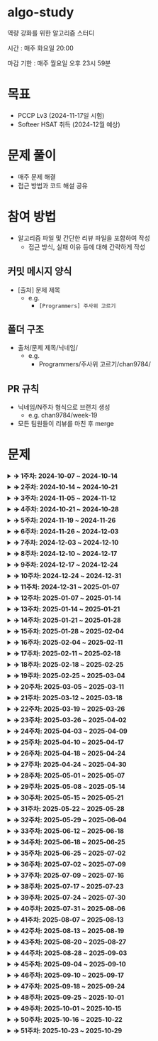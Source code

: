 # algo-study

역량 강화를 위한 알고리즘 스터디

시간 : 매주 화요일 20:00

마감 기한 : 매주 월요일 오후 23시 59분

# 목표

-   PCCP Lv3 (2024-11-17일 시험)
-   Softeer HSAT 취득 (2024-12월 예상)

# 문제 풀이

-   매주 문제 해결
-   접근 방법과 코드 해설 공유

# 참여 방법

-   알고리즘 파일 및 간단한 리뷰 파일을 포함하여 작성
    -   접근 방식, 실패 이유 등에 대해 간략하게 작성

## 커밋 메시지 양식

-   [출처] 문제 제목
    -   e.g.
        -   `[Programmers] 주사위 고르기`

## 폴더 구조

-   출처/문제 제목/닉네임/
    -   e.g.
        -   Programmers/주사위 고르기/chan9784/

## PR 규칙

-   닉네임/N주차 형식으로 브랜치 생성
    -   e.g. chan9784/week-19
-   모든 팀원들이 리뷰를 마친 후 merge

# 문제

<details>
    <summary><strong>✈️ 1주차: 2024-10-07 ~ 2024-10-14</strong></summary>
<br/>

|                                                   문제                                                    |
| :-------------------------------------------------------------------------------------------------------: |
|           [거리두기 확인하기](https://school.programmers.co.kr/learn/courses/30/lessons/81302)            |
|               [순위 검색](https://school.programmers.co.kr/learn/courses/30/lessons/72412)                |
|               [인사고과](https://school.programmers.co.kr/learn/courses/30/lessons/152995)                |
| [\[PCCP 기출문제\] 4번 / 수식 복원하기](https://school.programmers.co.kr/learn/courses/30/lessons/340210) |
|           [파괴되지 않은 건물](https://school.programmers.co.kr/learn/courses/30/lessons/92344)           |

</details>

<details>
    <summary><strong>✈️ 2주차: 2024-10-14 ~ 2024-10-21</strong></summary>
<br/>

|                                                   문제                                                    |
| :-------------------------------------------------------------------------------------------------------: |
|           [\[PCCP 기출문제\] 1번 / 붕대 감기](https://school.programmers.co.kr/learn/courses/30/lessons/250137)            |
|               [\[PCCP 기출문제\] 1번 / 동영상 재생기](https://school.programmers.co.kr/learn/courses/30/lessons/340213)                |
|               [\[PCCP 기출문제\] 2번 / 석유 시추](https://school.programmers.co.kr/learn/courses/30/lessons/250136)                |
| [가장 긴 팰린드롬](https://school.programmers.co.kr/learn/courses/30/lessons/12904) |
|           [코딩 테스트 공부](https://school.programmers.co.kr/learn/courses/30/lessons/118668)           |

</details>

<details>
    <summary><strong>✈️ 3주차: 2024-11-05 ~ 2024-11-12</strong></summary>
<br/>

|                                                   문제                                                    |
| :-------------------------------------------------------------------------------------------------------: |
|           [두 원 사이의 정수 쌍](https://school.programmers.co.kr/learn/courses/30/lessons/181187)            |
|               [문자열 압축](https://school.programmers.co.kr/learn/courses/30/lessons/60057)                |
|               [양궁대회](https://school.programmers.co.kr/learn/courses/30/lessons/92342)                |
| [[HSAT 7회 정기 코딩 인증평가 기출] 순서대로 방문하기](https://softeer.ai/practice/6246) |
|           [[HSAT 7회 정기 코딩 인증평가 기출] 자동차 테스트](https://softeer.ai/practice/6247)           |

</details>

<details>
    <summary><strong>✈️ 4주차: 2024-10-21 ~ 2024-10-28</strong></summary>
<br/>

|                                                   문제                                                    |
| :-------------------------------------------------------------------------------------------------------: |
|           [\[PCCP 기출문제\] 2번 / 퍼즐 게임 챌린지](https://school.programmers.co.kr/learn/courses/30/lessons/340212)            |
|               [\[PCCP 기출문제\] 3번 / 충돌위험 찾기](https://school.programmers.co.kr/learn/courses/30/lessons/340211)                |
|               [\[PCCP 기출문제\] 3번 / 아날로그 시계](https://school.programmers.co.kr/learn/courses/30/lessons/250135)                |
| [\[PCCP 기출문제\] 4번 / 수레 움직이기](https://school.programmers.co.kr/learn/courses/30/lessons/250134) |

</details>

<details>
    <summary><strong>✈️ 5주차: 2024-11-19 ~ 2024-11-26</strong></summary>
<br/>

|                                                   문제                                                    |
| :-------------------------------------------------------------------------------------------------------: |
|               [괄호 변환](https://school.programmers.co.kr/learn/courses/30/lessons/60058)            |
|               [요격 시스템](https://school.programmers.co.kr/learn/courses/30/lessons/181188)          |
|               [택배 배달과 수거하기](https://school.programmers.co.kr/learn/courses/30/lessons/150369)                |
|               [N으로 표현](https://school.programmers.co.kr/learn/courses/30/lessons/42895) |
|               [공 이동 시뮬레이션](https://school.programmers.co.kr/learn/courses/30/lessons/87391)           |

</details>

<details>
    <summary><strong>✈️ 6주차: 2024-11-26 ~ 2024-12-03</strong></summary>
<br/>

|                                                   문제                                                    |
| :-------------------------------------------------------------------------------------------------------: |
|               [혼자 놀기의 달인](https://school.programmers.co.kr/learn/courses/30/lessons/131130)            |
|               [혼자서 하는 틱택토](https://school.programmers.co.kr/learn/courses/30/lessons/160585)          |
|               [미로 탈출 명령어](https://school.programmers.co.kr/learn/courses/30/lessons/150365)                |
|               [표현 가능한 이진트리](https://school.programmers.co.kr/learn/courses/30/lessons/150367) |

</details>

<details>
    <summary><strong>✈️ 7주차: 2024-12-03 ~ 2024-12-10</strong></summary>
<br/>

|                                                   문제                                                    |
| :-------------------------------------------------------------------------------------------------------: |
|               [알고리즘 수업 - 깊이 우선 탐색 1](https://www.acmicpc.net/problem/24479)            |
|               [알고리즘 수업 - 깊이 우선 탐색 2](https://www.acmicpc.net/problem/24480)          |
|               [알고리즘 수업 - 너비 우선 탐색 1](https://www.acmicpc.net/problem/24444)                |
|               [알고리즘 수업 - 너비 우선 탐색 2](https://www.acmicpc.net/problem/24445) |
|               [이분 그래프](https://www.acmicpc.net/problem/1707) |
|               [특정한 최단 경로](https://www.acmicpc.net/problem/1504) |

</details>

<details>
    <summary><strong>✈️ 8주차: 2024-12-10 ~ 2024-12-17</strong></summary>
<br/>

|                                                   문제                                                    |
| :-------------------------------------------------------------------------------------------------------: |
|               [최단경로](https://www.acmicpc.net/problem/1753)            |
|               [숨바꼭질3](https://www.acmicpc.net/problem/13549)          |
|               [타임머신](https://www.acmicpc.net/problem/11657)                |
|               [플로이드](https://www.acmicpc.net/problem/11404) |

</details>

<details>
    <summary><strong>✈️ 9주차: 2024-12-17 ~ 2024-12-24</strong></summary>
<br/>

|                                                   문제                                                    |
| :-------------------------------------------------------------------------------------------------------: |
|               [알고리즘 수업 - 피보나치 수 1](https://www.acmicpc.net/problem/24416)            |
|               [알고리즘 수업 - 피보나치 수 2](https://www.acmicpc.net/problem/24417)          |
|               [1, 2, 3 더하기](https://www.acmicpc.net/problem/9095)                |
|               [RGB거리](https://www.acmicpc.net/problem/1149) |
|               [정수 삼각형](https://www.acmicpc.net/problem/1932) |

</details>

<details>
    <summary><strong>✈️ 10주차: 2024-12-24 ~ 2024-12-31</strong></summary>
<br/>

|                                                   문제                                                    |
| :-------------------------------------------------------------------------------------------------------: |
|               [가장 긴 증가하는 부분 수열](https://www.acmicpc.net/problem/11053)            |
|               [가장 긴 바이토닉 부분 수열](https://www.acmicpc.net/problem/11054)          |
|               [가장 큰 증가하는 부분 수열](https://www.acmicpc.net/problem/11055)                |
|               [가장 긴 감소하는 부분 수열](https://www.acmicpc.net/problem/11722) |
|               [가장 긴 증가하는 부분 수열 2](https://www.acmicpc.net/problem/12015) |

</details>

<details>
    <summary><strong>✈️ 11주차: 2024-12-31 ~ 2025-01-07</strong></summary>
<br/>

|                                                   문제                                                    |
| :-------------------------------------------------------------------------------------------------------: |
|               [01타일](https://www.acmicpc.net/problem/1904)            |
|               [파도반 수열](https://www.acmicpc.net/problem/9461)          |
|               [연속합](https://www.acmicpc.net/problem/1912)                |
|               [계단 오르기](https://www.acmicpc.net/problem/2579) |
|               [평범한 배낭](https://www.acmicpc.net/problem/12865) |

</details>

<details>
    <summary><strong>✈️ 12주차: 2025-01-07 ~ 2025-01-14</strong></summary>
<br/>

|                                                   문제                                                    |
| :-------------------------------------------------------------------------------------------------------: |
|               [행렬 곱셈 순서](https://www.acmicpc.net/problem/11049)            |
|               [동전 1](https://www.acmicpc.net/problem/2293)          |
|               [내리막 길](https://www.acmicpc.net/problem/1520)                |

</details>

<details>
    <summary><strong>✈️ 13주차: 2025-01-14 ~ 2025-01-21</strong></summary>
<br/>

|                                                   문제                                                    |
| :-------------------------------------------------------------------------------------------------------: |
|               [전깃줄](https://www.acmicpc.net/problem/2565)            |
|               [LCS](https://www.acmicpc.net/problem/9251)          |
|               [양팔저울](https://www.acmicpc.net/problem/2629)                |

</details>

<details>
    <summary><strong>✈️ 14주차: 2025-01-21 ~ 2025-01-28</strong></summary>
<br/>

|                                                   문제                                                    |
| :-------------------------------------------------------------------------------------------------------: |
|               [구간 합 구하기 4](https://www.acmicpc.net/problem/11659)            |
|               [수열](https://www.acmicpc.net/problem/2559)          |
|               [구간 합 구하기 5](https://www.acmicpc.net/problem/11660)                |
|               [나머지 합](https://www.acmicpc.net/problem/10986)                |

</details>

<details>
    <summary><strong>✈️ 15주차: 2025-01-28 ~ 2025-02-04</strong></summary>
<br/>

|                                                   문제                                                    |
| :-------------------------------------------------------------------------------------------------------: |
|               [곱셈](https://www.acmicpc.net/problem/1629)            |
|               [색종이 만들기](https://www.acmicpc.net/problem/2630)          |
|               [행렬 곱셈](https://www.acmicpc.net/problem/2740)                |

</details>

<details>
    <summary><strong>✈️ 16주차: 2025-02-04 ~ 2025-02-11</strong></summary>
<br/>

|                                                   문제                                                    |
| :-------------------------------------------------------------------------------------------------------: |
|               [로봇이 지나간 경로](https://softeer.ai/practice/6275)            |
|               [출퇴근길](https://softeer.ai/practice/6248)          |
|               [염기서열 커버](https://softeer.ai/practice/6249)                |

</details>

<details>
    <summary><strong>✈️ 17주차: 2025-02-11 ~ 2025-02-18</strong></summary>
<br/>

|                                                   문제                                                    |
| :-------------------------------------------------------------------------------------------------------: |
|               [로봇 청소기](https://www.acmicpc.net/problem/14503)            |
|               [외계인의 기타 연주](https://www.acmicpc.net/problem/2841)          |
|               [트럭](https://www.acmicpc.net/problem/13335)               |

</details>

<details>
    <summary><strong>✈️ 18주차: 2025-02-18 ~ 2025-02-25</strong></summary>
<br/>

|                                                   문제                                                    |
| :-------------------------------------------------------------------------------------------------------: |
|               [두 수의 합](https://www.acmicpc.net/problem/3273)            |
|               [두 용액](https://www.acmicpc.net/problem/2470)          |
|               [부분합](https://www.acmicpc.net/problem/1806)               |
|               [소수의 연속합](https://www.acmicpc.net/problem/1644)               |

</details>

<details>
    <summary><strong>✈️ 19주차: 2025-02-25 ~ 2025-03-04</strong></summary>
<br/>

|                                                   문제                                                    |
| :-------------------------------------------------------------------------------------------------------: |
|               [도키도키 간식드리미](https://www.acmicpc.net/problem/12789)            |
|               [오등큰수](https://www.acmicpc.net/problem/17299)          |
|               [문제집](https://www.acmicpc.net/problem/1766)               |
|               [최종 순위](https://www.acmicpc.net/problem/3665)               |

</details>

<details>
    <summary><strong>✈️ 20주차: 2025-03-05 ~ 2025-03-11</strong></summary>
<br/>

|                                                   문제                                                    |
| :-------------------------------------------------------------------------------------------------------: |
|               [주사위 굴리기 2](https://www.acmicpc.net/problem/23288)            |
|               [문자열 교환](https://www.acmicpc.net/problem/1522)          |
|               [파티](https://www.acmicpc.net/problem/1238)               |
|               [N번째 큰 수](https://www.acmicpc.net/problem/2075)               |

</details>

<details>
    <summary><strong>✈️ 21주차: 2025-03-12 ~ 2025-03-18</strong></summary>
<br/>

|                                                   문제                                                    |
| :-------------------------------------------------------------------------------------------------------: |
|               [최소 스패닝 트리](https://www.acmicpc.net/problem/1197)            |
|               [네트워크 연결](https://www.acmicpc.net/problem/1922)          |
|               [토마토](https://www.acmicpc.net/problem/7569)               |
|               [촌수계산](https://www.acmicpc.net/problem/2644)               |

</details>

<details>
    <summary><strong>✈️ 22주차: 2025-03-19 ~ 2025-03-26</strong></summary>
<br/>

|                                                   문제                                                    |
| :-------------------------------------------------------------------------------------------------------: |
|               [공유기 설치](https://www.acmicpc.net/problem/2110)            |
|               [타일 채우기](https://www.acmicpc.net/problem/2133)          |
|               [물통](https://www.acmicpc.net/problem/2251)               |
|               [프렌즈4블록](https://school.programmers.co.kr/learn/courses/30/lessons/17679)               |

</details>

<details>
    <summary><strong>✈️ 23주차: 2025-03-26 ~ 2025-04-02</strong></summary>
<br/>

|                                                   문제                                                    |
| :-------------------------------------------------------------------------------------------------------: |
|               [좋다](https://www.acmicpc.net/problem/1253)            |
|               [동전 2](https://www.acmicpc.net/problem/2294)          |
|               [전화번호 목록](https://www.acmicpc.net/problem/5052)               |
|               [아기 상어](https://www.acmicpc.net/problem/16236)               |

</details>

<details>
    <summary><strong>✈️ 24주차: 2025-04-03 ~ 2025-04-09</strong></summary>
<br/>

|                                                   문제                                                    |
| :-------------------------------------------------------------------------------------------------------: |
|               [줄세우기](https://www.acmicpc.net/problem/2631)            |
|               [중량제한](https://www.acmicpc.net/problem/1939)          |
|               [어두운 건 무서워](https://www.acmicpc.net/problem/16507)               |
|               [컨베이어 벨트 위의 로봇](https://www.acmicpc.net/problem/20055)               |

</details>

<details>
    <summary><strong>✈️ 25주차: 2025-04-10 ~ 2025-04-17</strong></summary>
<br/>

|                                                   문제                                                    |
| :-------------------------------------------------------------------------------------------------------: |
|               [장군](https://www.acmicpc.net/problem/16509)            |
|               [멍멍이 쓰다듬기](https://www.acmicpc.net/problem/1669)          |
|               [쿠키 자르기](https://www.acmicpc.net/problem/31455)               |
|               [크로스워드](https://www.acmicpc.net/problem/1706)               |

</details>
<details>
    <summary><strong>✈️ 26주차: 2025-04-18 ~ 2025-04-24</strong></summary>
<br/>

|                                                   문제                                                    |
| :-------------------------------------------------------------------------------------------------------: |
|               [기둥과 보 설치](https://school.programmers.co.kr/learn/courses/30/lessons/60061)            |
|               [지게차와 크레인](https://school.programmers.co.kr/learn/courses/30/lessons/388353)          |
|               [통나무 옮기기](https://www.acmicpc.net/problem/1938)               |
|               [콘센트](https://www.acmicpc.net/problem/23843)               |

</details>
<details>
    <summary><strong>✈️ 27주차: 2025-04-24 ~ 2025-04-30</strong></summary>
<br/>

|                                                   문제                                                    |
| :-------------------------------------------------------------------------------------------------------: |
|               [적록색약](https://www.acmicpc.net/problem/10026)            |
|               [카드 정렬하기](https://www.acmicpc.net/problem/1715)          |
|               [탈출](https://www.acmicpc.net/problem/3055)               |
|               [파일 합치기](https://www.acmicpc.net/problem/11066)               |

</details>
<details>
    <summary><strong>✈️ 28주차: 2025-05-01 ~ 2025-05-07</strong></summary>
<br/>

|                                                   문제                                                    |
| :-------------------------------------------------------------------------------------------------------: |
|               [센서](https://www.acmicpc.net/problem/2212)            |
|               [용돈 관리](https://www.acmicpc.net/problem/6236)               |
|               [유령의 집 탈출하기](https://www.acmicpc.net/problem/30894)          |
|               [튜플](https://school.programmers.co.kr/learn/courses/30/lessons/64065)               |

</details>
<details>
    <summary><strong>✈️ 29주차: 2025-05-08 ~ 2025-05-14</strong></summary>
<br/>

|                                                   문제                                                    |
| :-------------------------------------------------------------------------------------------------------: |
|               [퇴사2](https://www.acmicpc.net/problem/15486)            |
|               [입국심사](https://www.acmicpc.net/problem/3079)               |
|               [로프](https://www.acmicpc.net/problem/2217)          |
|               [스타트 택시](https://www.acmicpc.net/problem/19238)               |

</details>
<details>
    <summary><strong>✈️ 30주차: 2025-05-15 ~ 2025-05-21</strong></summary>
<br/>

|                                                   문제                                                    |
| :-------------------------------------------------------------------------------------------------------: |
|               [RGB거리 2](https://www.acmicpc.net/problem/17404)            |
|               [우체국](https://www.acmicpc.net/problem/2141)               |
|               [로봇](https://www.acmicpc.net/problem/1726)          |
|               [같이 눈사람 만들래?](https://www.acmicpc.net/problem/20366)               |

</details>
<details>
    <summary><strong>✈️ 31주차: 2025-05-22 ~ 2025-05-28</strong></summary>
<br/>

|                                                   문제                                                    |
| :-------------------------------------------------------------------------------------------------------: |
|               [레이저 통신](https://www.acmicpc.net/problem/6087)               |
|               [1, 2, 3 더하기 4](https://www.acmicpc.net/problem/15989)            |
|               [멀티버스 Ⅱ](https://www.acmicpc.net/problem/18869)               |
|               [주식](https://www.acmicpc.net/problem/11501)          |


</details>
<details>
    <summary><strong>✈️ 32주차: 2025-05-29 ~ 2025-06-04</strong></summary>
<br/>

|                                                   문제                                                    |
| :-------------------------------------------------------------------------------------------------------: |
|               [동전 1](https://www.acmicpc.net/problem/2293)               |
|               [세 수의 합](https://www.acmicpc.net/problem/2295)            |
|               [연구소 3](https://www.acmicpc.net/problem/17142)               |
|               [트리의 지름](https://www.acmicpc.net/problem/1967)          |
</details>

<details>
    <summary><strong>✈️ 33주차: 2025-06-12 ~ 2025-06-18</strong></summary>
<br/>

|                                                   문제                                                    |
| :-------------------------------------------------------------------------------------------------------: |
|               [합분해](https://www.acmicpc.net/problem/2225)               |
|               [휴게소 세우기](https://www.acmicpc.net/problem/1477)            |
|               [빙산](https://www.acmicpc.net/problem/2573)               |
|               [경사로](https://www.acmicpc.net/problem/14890)          |
</details>
<details>
    <summary><strong>✈️ 34주차: 2025-06-18 ~ 2025-06-25</strong></summary>
<br/>

|                                                   문제                                                    |
| :-------------------------------------------------------------------------------------------------------: |
|               [회사 문화 1](https://www.acmicpc.net/problem/14267)               |
|               [A와 B 2](https://www.acmicpc.net/problem/12919)            |
|               [지름길](https://www.acmicpc.net/problem/1446)               |
|               [탑 보기](https://www.acmicpc.net/problem/22866)          |
</details>
<details>
    <summary><strong>✈️ 35주차: 2025-06-25 ~ 2025-07-02</strong></summary>
<br/>

|                                                   문제                                                    |
| :-------------------------------------------------------------------------------------------------------: |
|               [탑](https://www.acmicpc.net/problem/2493)               |
|               [나머지 합](https://www.acmicpc.net/problem/10986)            |
|               [마법사 상어와 파이어볼](https://www.acmicpc.net/problem/20056)               |
|               [오픈채팅방](https://school.programmers.co.kr/learn/courses/30/lessons/42888)          |
</details>

<details>
    <summary><strong>✈️ 36주차: 2025-07-02 ~ 2025-07-09</strong></summary>
<br/>

|                                                   문제                                                    |
| :-------------------------------------------------------------------------------------------------------: |
|               [자두나무](https://www.acmicpc.net/problem/2240)               |
|               [수 묶기](https://www.acmicpc.net/problem/1744)            |
|               [불](https://www.acmicpc.net/problem/5427)               |
|               [소문난 칠공주](https://www.acmicpc.net/problem/1941)          |
</details>

<details>
    <summary><strong>✈️ 37주차: 2025-07-09 ~ 2025-07-16</strong></summary>
<br/>

|                                                   문제                                                    |
| :-------------------------------------------------------------------------------------------------------: |
|               [가장 긴 짝수 연속한 부분 수열](https://www.acmicpc.net/problem/22857)               |
|               [랜선 자르기](https://www.acmicpc.net/problem/1654)            |
|               [포도주 시식](https://www.acmicpc.net/problem/2156)               |
|               [영역 구하기](https://www.acmicpc.net/problem/2583)          |
|               [N과 M5](https://www.acmicpc.net/problem/15654)          |
</details>

<details>
    <summary><strong>✈️ 38주차: 2025-07-17 ~ 2025-07-23</strong></summary>
<br/>

|                                                   문제                                                    |
| :-------------------------------------------------------------------------------------------------------: |
|               [부분합](https://www.acmicpc.net/problem/1806)               |
|               [미로 탈출](https://www.acmicpc.net/problem/14923)            |
|               [이차원 배열과 연산](https://www.acmicpc.net/problem/17140)               |
|               [색종이와 가위](https://www.acmicpc.net/problem/20444)          |
|               [예산](https://www.acmicpc.net/problem/2512)          |
</details>

<details>
    <summary><strong>✈️ 39주차: 2025-07-24 ~ 2025-07-30</strong></summary>
<br/>

|                                                   문제                                                    |
| :-------------------------------------------------------------------------------------------------------: |
|               [카드 합체 놀이](https://www.acmicpc.net/problem/15903)               |
|               [수강신청](https://www.acmicpc.net/problem/13414)            |
|               [키로거](https://www.acmicpc.net/problem/5397)               |
|               [고층 건물](https://www.acmicpc.net/problem/1027)          |
|               [배열 돌리기4](https://www.acmicpc.net/problem/17406)          |
</details>

<details>
    <summary><strong>✈️ 40주차: 2025-07-31 ~ 2025-08-06</strong></summary>
<br/>

|                                                   문제                                                    |
| :-------------------------------------------------------------------------------------------------------: |
|               [극장 좌석](https://www.acmicpc.net/problem/2302)               |
|               [Puyo Puyo](https://www.acmicpc.net/problem/11559)            |
|               [겹치는 건 싫어](https://www.acmicpc.net/problem/20922)               |
|               [말이 되고픈 원숭이](https://www.acmicpc.net/problem/1600)          |
</details>

<details>
    <summary><strong>✈️ 41주차: 2025-08-07 ~ 2025-08-13</strong></summary>
<br/>

|                                                   문제                                                    |
| :-------------------------------------------------------------------------------------------------------: |
|               [경로 찾기](https://www.acmicpc.net/problem/11403)               |
|               [호텔](https://www.acmicpc.net/problem/1106)            |
|               [컵라면](https://www.acmicpc.net/problem/1781)               |
|               [미친 아두이노](https://www.acmicpc.net/problem/8972)          |
</details>

<details>
    <summary><strong>✈️ 42주차: 2025-08-13 ~ 2025-08-19</strong></summary>
<br/>

|                                                   문제                                                    |
| :-------------------------------------------------------------------------------------------------------: |
|               [내려가기](https://www.acmicpc.net/problem/2096)               |
|               [합이 0](https://www.acmicpc.net/problem/3151)            |
|               [마법사 상어와 파이어스톰](https://www.acmicpc.net/problem/20058)               |
|               [줄 세우기](https://www.acmicpc.net/problem/7570)          |
</details>

<details>
    <summary><strong>✈️ 43주차: 2025-08-20 ~ 2025-08-27</strong></summary>
<br/>

|                                                   문제                                                    |
| :-------------------------------------------------------------------------------------------------------: |
|               [나무 재테크](https://www.acmicpc.net/problem/16235)               |
|               [평범한 배낭](https://www.acmicpc.net/problem/12865)            |
|               [동전](https://www.acmicpc.net/problem/9084)               |
|               [케빈 베이컨의 6단계 법칙](https://www.acmicpc.net/problem/1389)          |
</details>

<details>
    <summary><strong>✈️ 44주차: 2025-08-28 ~ 2025-09-03</strong></summary>
<br/>

|                                                   문제                                                    |
| :-------------------------------------------------------------------------------------------------------: |
|               [물대기](https://www.acmicpc.net/problem/1368)               |
|               [두 용액](https://www.acmicpc.net/problem/2470)            |
|               [1로 만들기 2](https://www.acmicpc.net/problem/12852)               |
|               [상어 초등학교](https://www.acmicpc.net/problem/21608)          |
|               [마법사 상어와 토네이도](https://www.acmicpc.net/problem/20057)    |
</details>

<details>
    <summary><strong>✈️ 45주차: 2025-09-04 ~ 2025-09-10</strong></summary>
<br/>

|                                                   문제                                                    |
| :-------------------------------------------------------------------------------------------------------: |
|               [마법사 상어와 비바라기](https://www.acmicpc.net/problem/21610)               |
|               [AC](https://www.acmicpc.net/problem/5430)            |
|               [앱](https://www.acmicpc.net/problem/7579)               |
|               [대표 선수](https://www.acmicpc.net/problem/2461)          |
</details>

<details>
    <summary><strong>✈️ 46주차: 2025-09-10 ~ 2025-09-17</strong></summary>
<br/>

|                                                   문제                                                    |
| :-------------------------------------------------------------------------------------------------------: |
|               [선 긋기](https://www.acmicpc.net/problem/2170)               |
|               [공주님의 정원](https://www.acmicpc.net/problem/2457)            |
|               [원판 돌리기](https://www.acmicpc.net/problem/17822)               |
|               [여행 가자](https://www.acmicpc.net/problem/1976)          |
</details>

<details>
    <summary><strong>✈️ 47주차: 2025-09-18 ~ 2025-09-24</strong></summary>
<br/>

|                                                   문제                                                    |
| :-------------------------------------------------------------------------------------------------------: |
|               [보석 도둑](https://www.acmicpc.net/problem/1202)               |
|               [숨바꼭질 3](https://www.acmicpc.net/problem/13549)            |
|               [세 용액](https://www.acmicpc.net/problem/2473)               |
|               [도시 분할 계획](https://www.acmicpc.net/problem/1647)          |
|               [마법사 상어와 파이어볼](https://www.acmicpc.net/problem/20056)          |
</details>

<details>
    <summary><strong>✈️ 48주차: 2025-09-25 ~ 2025-10-01</strong></summary>
<br/>

|                                                   문제                                                    |
| :-------------------------------------------------------------------------------------------------------: |
|               [치즈](https://www.acmicpc.net/problem/2636)               |
|               [운동](https://www.acmicpc.net/problem/1956)            |
|               [우주신과의 교감](https://www.acmicpc.net/problem/1774)               |
|               [가운데를 말해요](https://www.acmicpc.net/problem/1655)          |
</details>

<details>
    <summary><strong>✈️ 49주차: 2025-10-01 ~ 2025-10-15</strong></summary>
<br/>

|                                                   문제                                                    |
| :-------------------------------------------------------------------------------------------------------: |
|               [개인정보 수집 유효기간](https://school.programmers.co.kr/learn/courses/30/lessons/150370)               |
|               [이모티콘 할인행사](https://school.programmers.co.kr/learn/courses/30/lessons/150368)            |
|               [미로 탈출 명령어](https://school.programmers.co.kr/learn/courses/30/lessons/150365)               |
|               [택배 배달과 수거하기](https://school.programmers.co.kr/learn/courses/30/lessons/150369)          |
|               [표현 가능한 이진트리](https://school.programmers.co.kr/learn/courses/30/lessons/150367)          |
</details>

<details>
    <summary><strong>✈️ 50주차: 2025-10-16 ~ 2025-10-22</strong></summary>
<br/>

|                                                   문제                                                    |
| :-------------------------------------------------------------------------------------------------------: |
|               [List of Unique Numbers](https://www.acmicpc.net/problem/13144)               |
|               [미로만들기](https://www.acmicpc.net/problem/2665)            |
|               [수 고르기](https://www.acmicpc.net/problem/2230)               |
|               [구간 나누기2](https://www.acmicpc.net/problem/13397)          |
</details>

<details>
    <summary><strong>✈️ 51주차: 2025-10-23 ~ 2025-10-29</strong></summary>
<br/>

|                                                   문제                                                    |
| :-------------------------------------------------------------------------------------------------------: |
|               [전구와 스위치](https://www.acmicpc.net/problem/2138)               |
|               [여행 가자](https://www.acmicpc.net/problem/1976)            |
|               [녹색 옷 입은 애가 젤다지?](https://www.acmicpc.net/problem/4485)               |
|               [채굴](https://www.acmicpc.net/problem/15573)          |
</details>
